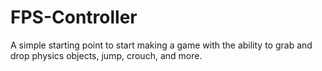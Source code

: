# FPS-Controller
A simple starting point to start making a game with the ability to grab and drop physics objects, jump, crouch, and more.
